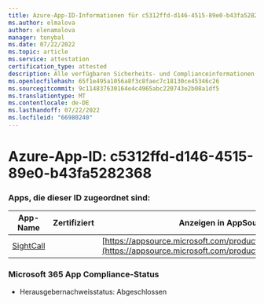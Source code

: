```yaml
---
title: Azure-App-ID-Informationen für c5312ffd-d146-4515-89e0-b43fa5282368
ms.author: elmalova
author: elenamalova
manager: tonybal
ms.date: 07/22/2022
ms.topic: article
ms.service: attestation
certification_type: attested
description: Alle verfügbaren Sicherheits- und Complianceinformationen für c5312ffd-d146-4515-89e0-b43fa5282368.
ms.openlocfilehash: 65f1e495a1056a8f3c8faec7c18130ce45346c26
ms.sourcegitcommit: 9c114837630164e4c4965abc220743e2b08a1df5
ms.translationtype: MT
ms.contentlocale: de-DE
ms.lasthandoff: 07/22/2022
ms.locfileid: "66980240"
---
```

# <a name="azure-app-id-c5312ffd-d146-4515-89e0-b43fa5282368"></a>Azure-App-ID: c5312ffd-d146-4515-89e0-b43fa5282368


### <a name="apps-associated-with-this-id"></a>Apps, die dieser ID zugeordnet sind:
| **App-Name** | **Zertifiziert** | **Anzeigen in AppSource** |
|--------------|---------------|-----------------------|
| [SightCall](../forward/WA200003675.md) |  | [https://appsource.microsoft.com/product/office/WA200003675](https://appsource.microsoft.com/product/office/WA200003675) |

### <a name="microsoft-365-app-compliance-status"></a>Microsoft 365 App Compliance-Status
- Herausgebernachweisstatus: Abgeschlossen

